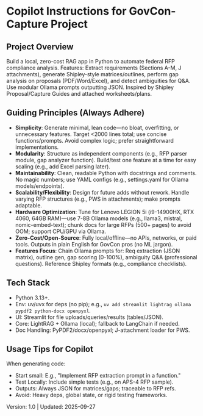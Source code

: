 # Copilot Instructions for GovCon-Capture Project

## Project Overview
Build a local, zero-cost RAG app in Python to automate federal RFP compliance analysis. Features: Extract requirements (Sections A-M, J attachments), generate Shipley-style matrices/outlines, perform gap analysis on proposals (PDF/Word/Excel), and detect ambiguities for Q&A. Use modular Ollama prompts outputting JSON. Inspired by Shipley Proposal/Capture Guides and attached worksheets/plans.

## Guiding Principles (Always Adhere)
- **Simplicity**: Generate minimal, lean code—no bloat, overfitting, or unnecessary features. Target <2000 lines total; use concise functions/prompts. Avoid complex logic; prefer straightforward implementations.
- **Modularity**: Structure as independent components (e.g., RFP parser module, gap analyzer function). Build/test one feature at a time for easy scaling (e.g., add Excel parsing later).
- **Maintainability**: Clean, readable Python with docstrings and comments. No magic numbers; use YAML configs (e.g., settings.yaml for Ollama models/endpoints).
- **Scalability/Flexibility**: Design for future adds without rework. Handle varying RFP structures (e.g., PWS in attachments); make prompts adaptable.
- **Hardware Optimization**: Tune for Lenovo LEGION 5i (i9-14900HX, RTX 4060, 64GB RAM)—use 7-8B Ollama models (e.g., llama3, mistral, nomic-embed-text); chunk docs for large RFPs (500+ pages) to avoid OOM; support CPU/GPU via Ollama.
- **Zero-Cost/Open-Source**: Fully local/offline—no APIs, networks, or paid tools. Outputs in plain English for GovCon pros (no ML jargon).
- **Features Focus**: Chain Ollama prompts for: Req extraction (JSON matrix), outline gen, gap scoring (0-100%), ambiguity Q&A (professional questions). Reference Shipley formats (e.g., compliance checklists).

## Tech Stack
- Python 3.13+.
- Env: uv/uvx for deps (no pip); e.g., `uv add streamlit lightrag ollama pypdf2 python-docx openpyxl`.
- UI: Streamlit for file uploads/queries/results (tables/JSON).
- Core: LightRAG + Ollama (local); fallback to LangChain if needed.
- Doc Handling: PyPDF2/docx/openpyxl; J-attachment loader for PWS.

## Usage Tips for Copilot
When generating code:
- Start small: E.g., "Implement RFP extraction prompt in a function."
- Test Locally: Include simple tests (e.g., on APS-4 RFP sample).
- Outputs: Always JSON for matrices/gaps; traceable to RFP refs.
- Avoid: Heavy deps, global state, or rigid testing frameworks.

Version: 1.0 | Updated: 2025-09-27